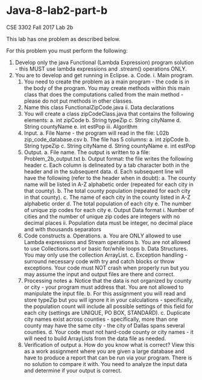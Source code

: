 # Java-8-lab2-part-b
CSE 3302 Fall 2017
Lab 2b

This lab has one problem as described below.

For this problem you must perform the following:

1.	Develop only the java Functional (Lambda Expression) program solution - this MUST use lambda expressions and .stream() operations ONLY. 
2.	You are to develop and get running in Eclipse.
  a.	Code. 
    i.	Main program.
      1.	You need to create the problem as a main program - the code is in the body of the program. You may create methods within this main class that does the computations called from the main method - please do not put methods in other classes.
      2.	Name this class FunctionalZipCode.java
    ii.	Data declarations
      1.	You will create a class zipCodeClass.java that contains the following elements:
        a.	int zipCode
        b.	String typeZip
        c.	String cityName
        d.	String countyName
        e.	int estPop
    iii.	Algorithm
      1.	Input. 
        a.	File Name - the program will read in the file: 
		L02b zip_code_database.csv
        b.	The file has 5 columns: 
          a.	int zipCode
          b.	String typeZip
          c.	String cityName
          d.	String countyName
          e.	int estPop
      2.	Output. 
        a.	File name. The output is written to a file: Problem_2b_output.txt
        b.	Output format: the file writes the following header 
        c.	Each column is delineated by a tab character both in the header and in the subsequent data.
        d.	Each subsequent line will have the following (refer to the header when in doubt):
          a.	The county name will be listed in A-Z alphabetic order (repeated for each city in that county).
          b.	The total county population (repeated for each city in that county).
          c.	The name of each city in the county listed in A-Z alphabetic order
          d.	The total population of each city
          e.	The number of unique zip codes for each city
        e.	Output Data format
          i.	Number of cities and the number of unique zip codes are integers with no decimal places
          ii.	Population data must be integer, no decimal place and with thousands separators
      3.	Code constructs
        a.	Operations. 
          a.	You are ONLY allowed to use Lambda expressions and Stream operations 
          b.	You are not allowed to use Collections.sort or basic for/while loops
        b.	Data Structures. You may only use the collection ArrayList.
        c.	Exception handling - surround necessary code with try and catch blocks or throw exceptions. Your code must NOT crash when properly run but you may assume the input and output files are there and correct.
      4.	Processing notes
        a.	Notice that the data is not organized by county or city - your program must address that. You are not allowed to manipulate the input file.
        b.	For this assignment you will read and store typeZip but you will ignore it in your calculations - specifically, the population count will include all possible settings of this field for each city (settings are UNIQUE, PO BOX, STANDARD).
        c.	Duplicate city names exist across counties - specifically, more than one county may have the same city - the city of Dallas spans several counties.
        d.	Your code must not hard-code county or city names - it will need to build ArrayLists from the data file as needed.
      5.	Verification of output
        a.	How do you know what is correct? View this as a work assignment where you are given a large database and have to produce a report that can be run via your program. There is no solution to compare it with. You need to analyze the input data and determine if your output is correct.
 
